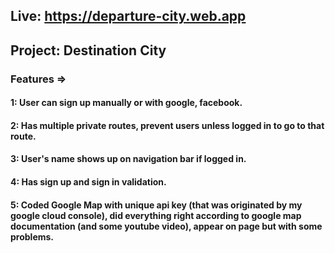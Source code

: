## Live: https://departure-city.web.app

## Project: Destination City

### Features =>

#### 1: User can sign up manually or with google, facebook.

#### 2: Has multiple private routes, prevent users unless logged in to go to that route.

#### 3: User's name shows up on navigation bar if logged in.

#### 4: Has sign up and sign in validation.

#### 5: Coded Google Map with unique api key (that was originated by my google cloud console), did everything right according to google map documentation (and some youtube video), appear on page but with some problems.
